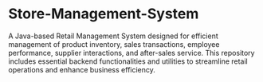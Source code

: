# Store-Management-System
A Java-based Retail Management System designed for efficient management of product inventory, sales transactions, employee performance, supplier interactions, and after-sales service. This repository includes essential backend functionalities and utilities to streamline retail operations and enhance business efficiency.

